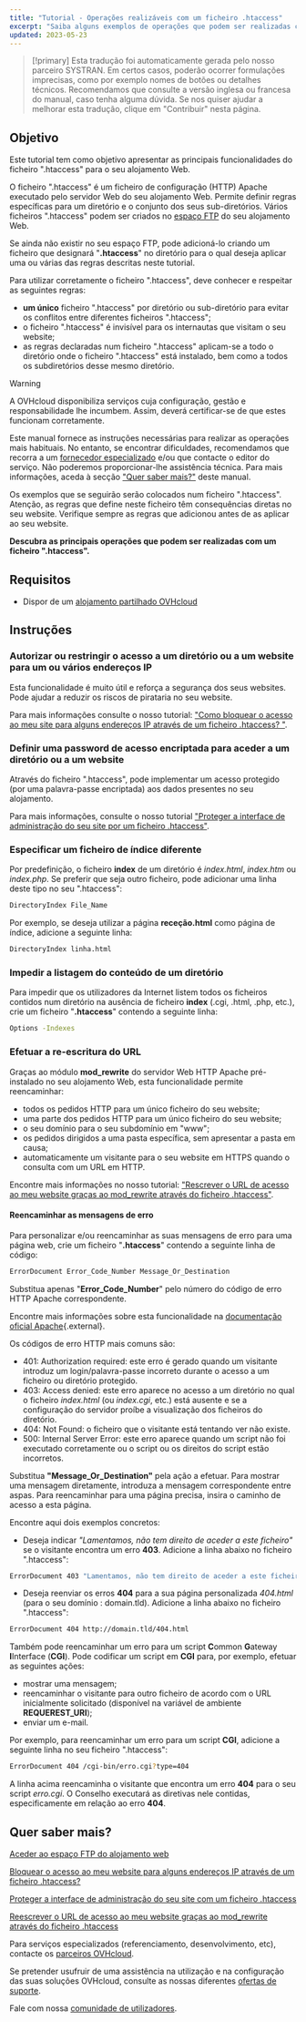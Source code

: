 ```yaml
---
title: "Tutorial - Operações realizáveis com um ficheiro .htaccess"
excerpt: "Saiba alguns exemplos de operações que podem ser realizadas com um ficheiro .htaccess"
updated: 2023-05-23
---
```


> [!primary]
> Esta tradução foi automaticamente gerada pelo nosso parceiro SYSTRAN. Em certos casos, poderão ocorrer formulações imprecisas, como por exemplo nomes de botões ou detalhes técnicos. Recomendamos que consulte a versão inglesa ou francesa do manual, caso tenha alguma dúvida. Se nos quiser ajudar a melhorar esta tradução, clique em "Contribuir" nesta página.
>

## Objetivo

Este tutorial tem como objetivo apresentar as principais funcionalidades do ficheiro ".htaccess" para o seu alojamento Web.

O ficheiro ".htaccess" é um ficheiro de configuração (HTTP) Apache executado pelo servidor Web do seu alojamento Web. Permite definir regras específicas para um diretório e o conjunto dos seus sub-diretórios. Vários ficheiros ".htaccess" podem ser criados no [espaço FTP](/pages/web_cloud/web_hosting/ftp_connection) do seu alojamento Web. 

Se ainda não existir no seu espaço FTP, pode adicioná-lo criando um ficheiro que designará "**.htaccess**" no diretório para o qual deseja aplicar uma ou várias das regras descritas neste tutorial.

Para utilizar corretamente o ficheiro ".htaccess", deve conhecer e respeitar as seguintes regras: 

- **um único** ficheiro ".htaccess" por diretório ou sub-diretório para evitar os conflitos entre diferentes ficheiros ".htaccess";
- o ficheiro ".htaccess" é invisível para os internautas que visitam o seu website;
- as regras declaradas num ficheiro ".htaccess" aplicam-se a todo o diretório onde o ficheiro ".htaccess" está instalado, bem como a todos os subdiretórios desse mesmo diretório.

> [!warning]
>
> A OVHcloud disponibiliza serviços cuja configuração, gestão e responsabilidade lhe incumbem. Assim, deverá certificar-se de que estes funcionam corretamente.
> 
> Este manual fornece as instruções necessárias para realizar as operações mais habituais. No entanto, se encontrar dificuldades, recomendamos que recorra a um [fornecedor especializado](/links/partner) e/ou que contacte o editor do serviço. Não poderemos proporcionar-lhe assistência técnica. Para mais informações, aceda à secção ["Quer saber mais?"](#go-further) deste manual.
>
> Os exemplos que se seguirão serão colocados num ficheiro ".htaccess". Atenção, as regras que define neste ficheiro têm consequências diretas no seu website. Verifique sempre as regras que adicionou antes de as aplicar ao seu website. 
> 

**Descubra as principais operações que podem ser realizadas com um ficheiro ".htaccess".**

## Requisitos

- Dispor de um [alojamento partilhado OVHcloud](/links/web/hosting)

## Instruções

### Autorizar ou restringir o acesso a um diretório ou a um website para um ou vários endereços IP

Esta funcionalidade é muito útil e reforça a segurança dos seus websites. Pode ajudar a reduzir os riscos de pirataria no seu website.

Para mais informações consulte o nosso tutorial: ["Como bloquear o acesso ao meu site para alguns endereços IP através de um ficheiro .htaccess? "](/pages/web_cloud/web_hosting/htaccess_how_to_block_a_specific_ip_address_from_accessing_your_website).

### Definir uma password de acesso encriptada para aceder a um diretório ou a um website

Através do ficheiro ".htaccess", pode implementar um acesso protegido (por uma palavra-passe encriptada) aos dados presentes no seu alojamento.

Para mais informações, consulte o nosso tutorial ["Proteger a interface de administração do seu site por um ficheiro .htaccess"](/pages/web_cloud/web_hosting/htaccess_protect_directory_by_password).

### Especificar um ficheiro de índice diferente

Por predefinição, o ficheiro **index** de um diretório é *index.html*, *index.htm* ou *index.php*. Se preferir que seja outro ficheiro, pode adicionar uma linha deste tipo no seu ".htaccess":

```bash
DirectoryIndex File_Name
```

Por exemplo, se deseja utilizar a página **receção.html** como página de índice, adicione a seguinte linha:

```bash
DirectoryIndex linha.html
```

### Impedir a listagem do conteúdo de um diretório

Para impedir que os utilizadores da Internet listem todos os ficheiros contidos num diretório na ausência de ficheiro **index** (.cgi, .html, .php, etc.), crie um ficheiro "**.htaccess**" contendo a seguinte linha:

```bash
Options -Indexes
```

### Efetuar a re-escritura do URL

Graças ao módulo **mod_rewrite** do servidor Web HTTP Apache pré-instalado no seu alojamento Web, esta funcionalidade permite reencaminhar:

- todos os pedidos HTTP para um único ficheiro do seu website;
- uma parte dos pedidos HTTP para um único ficheiro do seu website;
- o seu domínio para o seu subdomínio em "www";
- os pedidos dirigidos a uma pasta específica, sem apresentar a pasta em causa;
- automaticamente um visitante para o seu website em HTTPS quando o consulta com um URL em HTTP.

Encontre mais informações no nosso tutorial: ["Rescrever o URL de acesso ao meu website graças ao mod_rewrite através do ficheiro .htaccess"](/pages/web_cloud/web_hosting/htaccess_url_rewriting_using_mod_rewrite).

#### Reencaminhar as mensagens de erro

Para personalizar e/ou reencaminhar as suas mensagens de erro para uma página web, crie um ficheiro "**.htaccess**" contendo a seguinte linha de código:

```bash
ErrorDocument Error_Code_Number Message_Or_Destination
```

Substitua apenas "**Error_Code_Number**" pelo número do código de erro HTTP Apache correspondente. 

Encontre mais informações sobre esta funcionalidade na [documentação oficial Apache](https://httpd.apache.org/docs/trunk/en/custom-error.htmll){.external}.

Os códigos de erro HTTP mais comuns são:

- 401: Authorization required: este erro é gerado quando um visitante introduz um login/palavra-passe incorreto durante o acesso a um ficheiro ou diretório protegido.
- 403: Access denied: este erro aparece no acesso a um diretório no qual o ficheiro *index.html* (ou *index.cgi*, etc.) está ausente e se a configuração do servidor proíbe a visualização dos ficheiros do diretório.
- 404: Not Found: o ficheiro que o visitante está tentando ver não existe.
- 500: Internal Server Error: este erro aparece quando um script não foi executado corretamente ou o script ou os direitos do script estão incorretos.

Substitua **"Message_Or_Destination"** pela ação a efetuar. Para mostrar uma mensagem diretamente, introduza a mensagem correspondente entre aspas. Para reencaminhar para uma página precisa, insira o caminho de acesso a esta página. 

Encontre aqui dois exemplos concretos:

- Deseja indicar *"Lamentamos, não tem direito de aceder a este ficheiro"* se o visitante encontra um erro **403**. Adicione a linha abaixo no ficheiro ".htaccess":

```bash
ErrorDocument 403 "Lamentamos, não tem direito de aceder a este ficheiror"
```

- Deseja reenviar os erros **404** para a sua página personalizada *404.html* (para o seu domínio : domain.tld). Adicione a linha abaixo no ficheiro ".htaccess":

```bash
ErrorDocument 404 http://domain.tld/404.html
```

Também pode reencaminhar um erro para um script **C**ommon **G**ateway **I**Interface (**CGI**). Pode codificar um script em **CGI** para, por exemplo, efetuar as seguintes ações:
 
- mostrar uma mensagem;
- reencaminhar o visitante para outro ficheiro de acordo com o URL inicialmente solicitado (disponível na variável de ambiente **REQUEREST_URI**);
- enviar um e-mail.

Por exemplo, para reencaminhar um erro para um script **CGI**, adicione a seguinte linha no seu ficheiro ".htaccess":

```bash
ErrorDocument 404 /cgi-bin/erro.cgi?type=404
```

A linha acima reencaminha o visitante que encontra um erro **404** para o seu script *erro.cgi*. O Conselho executará as diretivas nele contidas, especificamente em relação ao erro **404**.

## Quer saber mais? <a name="go-further"></a>

[Aceder ao espaço FTP do alojamento web](/pages/web_cloud/web_hosting/ftp_connection)

[Bloquear o acesso ao meu website para alguns endereços IP através de um ficheiro .htaccess?](/pages/web_cloud/web_hosting/htaccess_how_to_block_a_specific_ip_address_from_accessing_your_website)

[Proteger a interface de administração do seu site com um ficheiro .htaccess](/pages/web_cloud/web_hosting/htaccess_protect_directory_by_password)

[Reescrever o URL de acesso ao meu website graças ao mod_rewrite através do ficheiro .htaccess](/pages/web_cloud/web_hosting/htaccess_url_rewriting_using_mod_rewrite)

Para serviços especializados (referenciamento, desenvolvimento, etc), contacte os [parceiros OVHcloud](/links/partner).

Se pretender usufruir de uma assistência na utilização e na configuração das suas soluções OVHcloud, consulte as nossas diferentes [ofertas de suporte](/links/support).

Fale com nossa [comunidade de utilizadores](/links/community). 